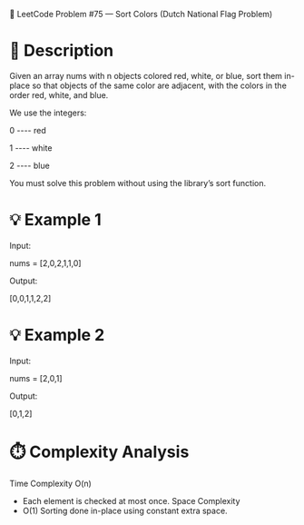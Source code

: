 🧩 LeetCode Problem #75 — Sort Colors (Dutch National Flag Problem)
# 📘 Description

Given an array nums with n objects colored red, white, or blue, sort them in-place so that objects of the same color are adjacent, with the colors in the order red, white, and blue.

We use the integers:

0 ---- red

1 ---- white

2 ---- blue

You must solve this problem without using the library’s sort function.

# 💡 Example 1

Input:

nums = [2,0,2,1,1,0]

Output:

[0,0,1,1,2,2]

# 💡 Example 2

Input:

nums = [2,0,1]

Output:

[0,1,2]

# ⏱️ Complexity Analysis

Time Complexity	O(n)	
- Each element is checked at most once.
Space Complexity	
- O(1)	Sorting done in-place using constant extra space.